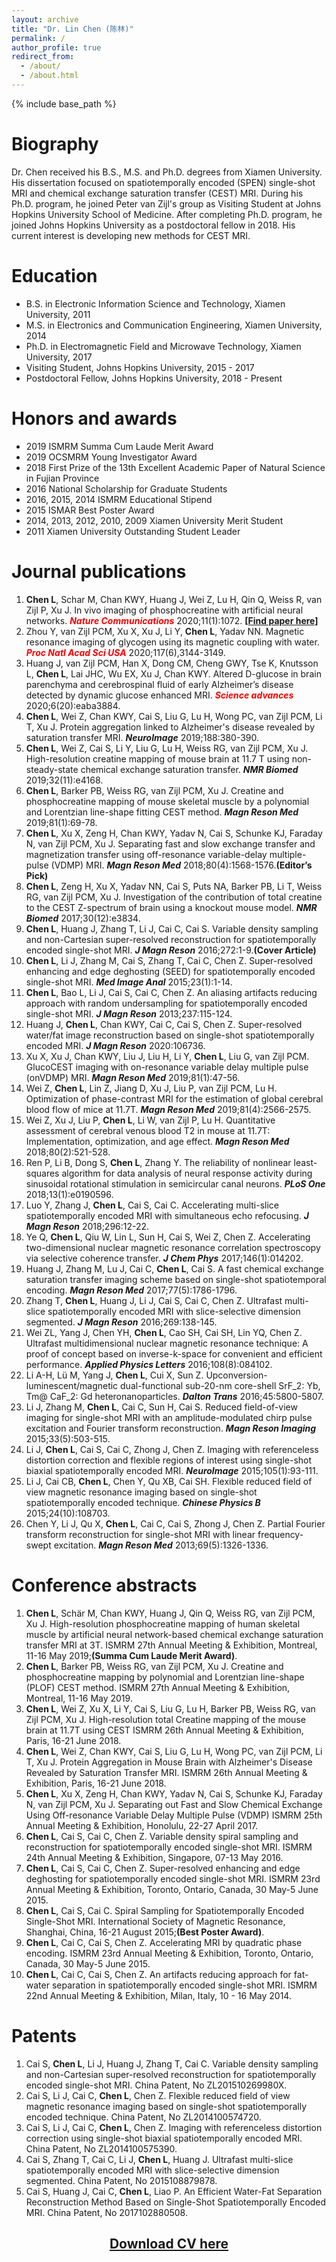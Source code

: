 ```yaml
---
layout: archive
title: "Dr. Lin Chen (陈林)"
permalink: /
author_profile: true
redirect_from:
  - /about/
  - /about.html
---
```


{% include base_path %}

Biography
======
Dr. Chen received his B.S., M.S. and Ph.D. degrees from Xiamen University. His dissertation focused on spatiotemporally encoded (SPEN) single-shot MRI and chemical exchange saturation transfer (CEST) MRI. During his Ph.D. program, he joined Peter van Zijl's group as Visiting Student at Johns Hopkins University School of Medicine. After completing Ph.D. program, he joined Johns Hopkins University as a postdoctoral fellow in 2018. His current interest is developing new methods for CEST MRI.

Education
======
* B.S. in Electronic Information Science and Technology, Xiamen University, 2011
* M.S. in Electronics and Communication Engineering, Xiamen University, 2014
* Ph.D. in Electromagnetic Field and Microwave Technology, Xiamen University, 2017
* Visiting Student, Johns Hopkins University, 2015 - 2017
* Postdoctoral Fellow, Johns Hopkins University, 2018 - Present

Honors and awards
======
* 2019 ISMRM Summa Cum Laude Merit Award
* 2019 OCSMRM Young Investigator Award
* 2018 First Prize of the 13th Excellent Academic Paper of Natural Science in Fujian Province
* 2016 National Scholarship for Graduate Students
* 2016, 2015, 2014 ISMRM Educational Stipend
* 2015 ISMAR Best Poster Award
* 2014, 2013, 2012, 2010, 2009 Xiamen University Merit Student
* 2011 Xiamen University Outstanding Student Leader

Journal publications
======
1.	<b>Chen L</b>, Schar M, Chan KWY, Huang J, Wei Z, Lu H, Qin Q, Weiss R, van Zijl P, Xu J. In vivo imaging of phosphocreatine with artificial neural networks. <font color="#FF0000"><b><i>Nature Communications</i></b></font> 2020;11(1):1072.  <b><a href='https://doi.org/10.1038/s41467-020-14874-0' target="_blank">[Find paper here]</a></b><br>
2.	Zhou Y, van Zijl PCM, Xu X, Xu J, Li Y, <b>Chen L</b>, Yadav NN. Magnetic resonance imaging of glycogen using its magnetic coupling with water. <font color="#FF0000"><b><i>Proc Natl Acad Sci USA</i></b></font> 2020;117(6),3144-3149.<br>
3.	Huang J, van Zijl PCM, Han X, Dong CM, Cheng GWY, Tse K, Knutsson L, <b>Chen L</b>, Lai JHC, Wu EX, Xu J, Chan KWY. Altered D-glucose in brain parenchyma and cerebrospinal fluid of early Alzheimer’s disease detected by dynamic glucose enhanced MRI. <font color="#FF0000"><b><i>Science advances</i></b></font> 2020;6(20):eaba3884.<br>
4.	<b>Chen L</b>, Wei Z, Chan KWY, Cai S, Liu G, Lu H, Wong PC, van Zijl PCM, Li T, Xu J. Protein aggregation linked to Alzheimer's disease revealed by saturation transfer MRI. <b><i>NeuroImage</i></b> 2019;188:380-390.<br>
5.	<b>Chen L</b>, Wei Z, Cai S, Li Y, Liu G, Lu H, Weiss RG, van Zijl PCM, Xu J. High-resolution creatine mapping of mouse brain at 11.7 T using non-steady-state chemical exchange saturation transfer. <b><i>NMR Biomed</i></b> 2019;32(11):e4168.<br>
6.	<b>Chen L</b>, Barker PB, Weiss RG, van Zijl PCM, Xu J. Creatine and phosphocreatine mapping of mouse skeletal muscle by a polynomial and Lorentzian line-shape fitting CEST method. <b><i>Magn Reson Med</i></b> 2019;81(1):69-78.<br>
7.	<b>Chen L</b>, Xu X, Zeng H, Chan KWY, Yadav N, Cai S, Schunke KJ, Faraday N, van Zijl PCM, Xu J. Separating fast and slow exchange transfer and magnetization transfer using off-resonance variable-delay multiple-pulse (VDMP) MRI. <b><i>Magn Reson Med</i></b> 2018;80(4):1568-1576.<b>(Editor’s Pick)</b><br>
8.	<b>Chen L</b>, Zeng H, Xu X, Yadav NN, Cai S, Puts NA, Barker PB, Li T, Weiss RG, van Zijl PCM, Xu J. Investigation of the contribution of total creatine to the CEST Z-spectrum of brain using a knockout mouse model. <b><i>NMR Biomed</i></b> 2017;30(12):e3834.<br>
9.	<b>Chen L</b>, Huang J, Zhang T, Li J, Cai C, Cai S. Variable density sampling and non-Cartesian super-resolved reconstruction for spatiotemporally encoded single-shot MRI. <b><i>J Magn Reson</i></b> 2016;272:1-9.<b>(Cover Article)</b><br>
10.	<b>Chen L</b>, Li J, Zhang M, Cai S, Zhang T, Cai C, Chen Z. Super-resolved enhancing and edge deghosting (SEED) for spatiotemporally encoded single-shot MRI. <b><i>Med Image Anal</i></b> 2015;23(1):1-14.<br>
11.	<b>Chen L</b>, Bao L, Li J, Cai S, Cai C, Chen Z. An aliasing artifacts reducing approach with random undersampling for spatiotemporally encoded single-shot MRI. <b><i>J Magn Reson</i></b> 2013;237:115-124.<br>
12.	Huang J, <b>Chen L</b>, Chan KWY, Cai C, Cai S, Chen Z. Super-resolved water/fat image reconstruction based on single-shot spatiotemporally encoded MRI. <b><i>J Magn Reson</i></b> 2020:106736.<br>
13.	Xu X, Xu J, Chan KWY, Liu J, Liu H, Li Y, <b>Chen L</b>, Liu G, van Zijl PCM. GlucoCEST imaging with on-resonance variable delay multiple pulse (onVDMP) MRI. <b><i>Magn Reson Med</i></b> 2019;81(1):47-56.<br>
14.	Wei Z, <b>Chen L</b>, Lin Z, Jiang D, Xu J, Liu P, van Zijl PCM, Lu H. Optimization of phase-contrast MRI for the estimation of global cerebral blood flow of mice at 11.7T. <b><i>Magn Reson Med</i></b> 2019;81(4):2566-2575.<br>
15.	Wei Z, Xu J, Liu P, <b>Chen L</b>, Li W, van Zijl P, Lu H. Quantitative assessment of cerebral venous blood T2 in mouse at 11.7T: Implementation, optimization, and age effect. <b><i>Magn Reson Med</i></b> 2018;80(2):521-528.<br>
16.	Ren P, Li B, Dong S, <b>Chen L</b>, Zhang Y. The reliability of nonlinear least-squares algorithm for data analysis of neural response activity during sinusoidal rotational stimulation in semicircular canal neurons. <b><i>PLoS One</i></b> 2018;13(1):e0190596.<br>
17.	Luo Y, Zhang J, <b>Chen L</b>, Cai S, Cai C. Accelerating multi-slice spatiotemporally encoded MRI with simultaneous echo refocusing. <b><i>J Magn Reson</i></b> 2018;296:12-22.<br>
18.	Ye Q, <b>Chen L</b>, Qiu W, Lin L, Sun H, Cai S, Wei Z, Chen Z. Accelerating two-dimensional nuclear magnetic resonance correlation spectroscopy via selective coherence transfer. <b><i>J Chem Phys</i></b> 2017;146(1):014202.<br>
19.	Huang J, Zhang M, Lu J, Cai C, <b>Chen L</b>, Cai S. A fast chemical exchange saturation transfer imaging scheme based on single-shot spatiotemporal encoding. <b><i>Magn Reson Med</i></b> 2017;77(5):1786-1796.<br>
20.	Zhang T, <b>Chen L</b>, Huang J, Li J, Cai S, Cai C, Chen Z. Ultrafast multi-slice spatiotemporally encoded MRI with slice-selective dimension segmented. <b><i>J Magn Reson</i></b> 2016;269:138-145.<br>
21.	Wei ZL, Yang J, Chen YH, <b>Chen L</b>, Cao SH, Cai SH, Lin YQ, Chen Z. Ultrafast multidimensional nuclear magnetic resonance technique: A proof of concept based on inverse-k-space for convenient and efficient performance. <b><i>Applied Physics Letters</i></b> 2016;108(8):084102.<br>
22.	Li A-H, Lü M, Yang J, <b>Chen L</b>, Cui X, Sun Z. Upconversion-luminescent/magnetic dual-functional sub-20-nm core-shell SrF_2: Yb, Tm@ CaF_2: Gd heteronanoparticles. <b><i>Dalton Trans</i></b> 2016;45:5800-5807.<br>
23.	Li J, Zhang M, <b>Chen L</b>, Cai C, Sun H, Cai S. Reduced field-of-view imaging for single-shot MRI with an amplitude-modulated chirp pulse excitation and Fourier transform reconstruction. <b><i>Magn Reson Imaging</i></b> 2015;33(5):503-515.<br>
24.	Li J, <b>Chen L</b>, Cai S, Cai C, Zhong J, Chen Z. Imaging with referenceless distortion correction and flexible regions of interest using single-shot biaxial spatiotemporally encoded MRI. <b><i>NeuroImage</i></b> 2015;105(1):93-111.<br>
25.	Li J, Cai CB, <b>Chen L</b>, Chen Y, Qu XB, Cai SH. Flexible reduced field of view magnetic resonance imaging based on single-shot spatiotemporally encoded technique. <b><i>Chinese Physics B</i></b> 2015;24(10):108703.<br>
26.	Chen Y, Li J, Qu X, <b>Chen L</b>, Cai C, Cai S, Zhong J, Chen Z. Partial Fourier transform reconstruction for single-shot MRI with linear frequency-swept excitation. <b><i>Magn Reson Med</i></b> 2013;69(5):1326-1336.<br>


Conference abstracts
======
1.	<b>Chen L</b>, Schär M, Chan KWY, Huang J, Qin Q, Weiss RG, van Zijl PCM, Xu J. High-resolution phosphocreatine mapping of human skeletal muscle by artificial neural network-based chemical exchange saturation transfer MRI at 3T. ISMRM 27th Annual Meeting & Exhibition, Montreal, 11-16 May 2019;<b>(Summa Cum Laude Merit Award)</b>.<br>
2.	<b>Chen L</b>, Barker PB, Weiss RG, van Zijl PCM, Xu J. Creatine and phosphocreatine mapping by polynomial and Lorentzian line-shape (PLOF) CEST method. ISMRM 27th Annual Meeting & Exhibition, Montreal, 11-16 May 2019.<br>
3.	<b>Chen L</b>, Wei Z, Xu X, Li Y, Cai S, Liu G, Lu H, Barker PB, Weiss RG, van Zijl PCM, Xu J. High-resolution total Creatine mapping of the mouse brain at 11.7T using CEST ISMRM 26th Annual Meeting & Exhibition, Paris, 16-21 June 2018.<br>
4.	<b>Chen L</b>, Wei Z, Chan KWY, Cai S, Liu G, Lu H, Wong PC, van Zijl PCM, Li T, Xu J. Protein Aggregation in Mouse Brain with Alzheimer's Disease Revealed by Saturation Transfer MRI. ISMRM 26th Annual Meeting & Exhibition, Paris, 16-21 June 2018.<br>
5.	<b>Chen L</b>, Xu X, Zeng H, Chan KWY, Yadav N, Cai S, Schunke KJ, Faraday N, van Zijl PCM, Xu J. Separating out Fast and Slow Chemical Exchange Using Off-resonance Variable Delay Multiple Pulse (VDMP) ISMRM 25th Annual Meeting & Exhibition, Honolulu, 22-27 April 2017.<br>
6.	<b>Chen L</b>, Cai S, Cai C, Chen Z. Variable density spiral sampling and reconstruction for spatiotemporally encoded single-shot MRI. ISMRM 24th Annual Meeting & Exhibition, Singapore, 07-13 May 2016.<br>
7.	<b>Chen L</b>, Cai S, Cai C, Chen Z. Super-resolved enhancing and edge deghosting for spatiotemporally encoded single-shot MRI. ISMRM 23rd Annual Meeting & Exhibition, Toronto, Ontario, Canada, 30 May-5 June 2015.<br>
8.	<b>Chen L</b>, Cai S, Cai C. Spiral Sampling for Spatiotemporally Encoded Single-Shot MRI. International Society of Magnetic Resonance, Shanghai, China, 16-21 August 2015;<b>(Best Poster Award)</b>.<br>
9.	<b>Chen L</b>, Cai C, Cai S, Chen Z. Accelerating MRI by quadratic phase encoding. ISMRM 23rd Annual Meeting & Exhibition, Toronto, Ontario, Canada, 30 May-5 June 2015.<br>
10.	<b>Chen L</b>, Cai C, Cai S, Chen Z. An artifacts reducing approach for fat-water separation in spatiotemporally encoded single-shot MRI. ISMRM 22nd Annual Meeting & Exhibition, Milan, Italy, 10 - 16 May 2014.<br>



Patents
======
1.	Cai S, <b>Chen L</b>, Li J, Huang J, Zhang T, Cai C. Variable density sampling and non-Cartesian super-resolved reconstruction for spatiotemporally encoded single-shot MRI. China Patent, No ZL201510269980X.<br>
2.	Cai S, Li J, Cai C, <b>Chen L</b>, Chen Z. Flexible reduced field of view magnetic resonance imaging based on single-shot spatiotemporally encoded technique. China Patent, No ZL2014100574720.<br>
3.	Cai S, Li J, Cai C, <b>Chen L</b>, Chen Z. Imaging with referenceless distortion correction using single-shot biaxial spatiotemporally encoded MRI. China Patent, No ZL2014100575390.<br>
4.	Cai S, Zhang T, Cai C, Li J, <b>Chen L</b>, Huang J. Ultrafast multi-slice spatiotemporally encoded MRI with slice-selective dimension segmented. China Patent, No 2015108879878.<br>
5.	Cai S, Huang J, Cai C, <b>Chen L</b>, Liao P. An Efficient Water-Fat Separation Reconstruction Method Based on Single-Shot Spatiotemporally Encoded MRI. China Patent, No 2017102880508.

<center><b><a href='http://linchenmri.github.io/files/LinChen_CV.pdf' target="_blank"><h2>Download CV here</h2></a></b></center>